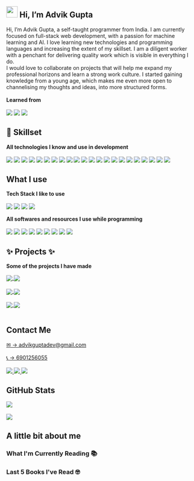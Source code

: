 <h2> <img src="https://raw.githubusercontent.com/MartinHeinz/MartinHeinz/master/wave.gif" width="30px"> Hi, I’m Advik Gupta </h2>

Hi, I’m Advik Gupta, a self-taught programmer from India. I am currently focused on full-stack web development, with a passion for machine learning and AI. I love learning new technologies and programming languages and increasing the extent of my skillset. I am a diligent worker with a penchant for delivering quality work which is visible in everything I do. <br>
I would love to collaborate on projects that will help me expand my professional horizons and learn a strong work culture. I started gaining knowledge from a young age, which makes me even more open to channelising my thoughts and ideas, into more structured forms. <br><br>
<b> Learned from </b> <br><br>
<img src="https://img.shields.io/badge/Udemy-A435F0?style=for-the-badge&logo=Udemy&logoColor=white"> <img src="https://img.shields.io/badge/Youtube-%23FF0000.svg?style=for-the-badge&logo=YouTube&logoColor=white"> <img src="https://img.shields.io/badge/google-4285F4?style=for-the-badge&logo=google&logoColor=white">
<br>

<h2>💪 Skillset </h2>

<b> All technologies I know and use in development </b> <br><br>
<img src="https://img.shields.io/badge/css3-%231572B6.svg?style=for-the-badge&logo=css3&logoColor=white"> <img src="https://img.shields.io/badge/html5-%23E34F26.svg?style=for-the-badge&logo=html5&logoColor=white"> <img src="https://img.shields.io/badge/javascript-%23323330.svg?style=for-the-badge&logo=javascript&logoColor=%23F7DF1E"> <img src="https://img.shields.io/badge/react-%2320232a.svg?style=for-the-badge&logo=react&logoColor=%2361DAFB"> <img src="https://img.shields.io/badge/express.js-%23404d59.svg?style=for-the-badge&logo=express&logoColor=%2361DAFB"> <img src="https://img.shields.io/badge/NPM-%23000000.svg?style=for-the-badge&logo=npm&logoColor=white"> <img src="https://img.shields.io/badge/node.js-6DA55F?style=for-the-badge&logo=node.js&logoColor=white"> <img src="https://img.shields.io/badge/bootstrap-%23563D7C.svg?style=for-the-badge&logo=bootstrap&logoColor=white"> <img src="https://img.shields.io/badge/React_Router-CA4245?style=for-the-badge&logo=react-router&logoColor=white"> <img src="https://img.shields.io/badge/redux-%23593d88.svg?style=for-the-badge&logo=redux&logoColor=white"> <img src="https://img.shields.io/badge/-GraphQL-E10098?style=for-the-badge&logo=graphql&logoColor=white"> <img src="https://img.shields.io/badge/python-3670A0?style=for-the-badge&logo=python&logoColor=ffdd54"> <img src="https://img.shields.io/badge/MongoDB-%234ea94b.svg?style=for-the-badge&logo=mongodb&logoColor=white"> <img src="https://img.shields.io/badge/-jest-%23C21325?style=for-the-badge&logo=jest&logoColor=white"> <img src="https://img.shields.io/badge/git-%23F05033.svg?style=for-the-badge&logo=git&logoColor=white"> <img src="https://img.shields.io/badge/github-%23121011.svg?style=for-the-badge&logo=github&logoColor=white"> <img src="https://img.shields.io/badge/firebase-%23039BE5.svg?style=for-the-badge&logo=firebase"> <img src="https://img.shields.io/badge/heroku-%23430098.svg?style=for-the-badge&logo=heroku&logoColor=white"> <img src="https://img.shields.io/badge/styled--components-DB7093?style=for-the-badge&logo=styled-components&logoColor=white"> <img src="https://img.shields.io/badge/-ApolloGraphQL-311C87?style=for-the-badge&logo=apollo-graphql"> <img src="https://img.shields.io/badge/webpack-%238DD6F9.svg?style=for-the-badge&logo=webpack&logoColor=black"> <img src="https://img.shields.io/badge/Babel-F9DC3e?style=for-the-badge&logo=babel&logoColor=black">

<h2> What I use </h2>

<b> Tech Stack I like to use </b> <br><br>
<img src="https://img.shields.io/badge/MongoDB-%234ea94b.svg?style=for-the-badge&logo=mongodb&logoColor=white"> <img src="https://img.shields.io/badge/express.js-%23404d59.svg?style=for-the-badge&logo=express&logoColor=%2361DAFB"> <img src="https://img.shields.io/badge/react-%2320232a.svg?style=for-the-badge&logo=react&logoColor=%2361DAFB"> <img src="https://img.shields.io/badge/node.js-6DA55F?style=for-the-badge&logo=node.js&logoColor=white">

<b> All softwares and resources I use while programming </b> <br><br>
<img src="https://img.shields.io/badge/Anaconda-%2344A833.svg?style=for-the-badge&logo=anaconda&logoColor=white"> <img src="https://img.shields.io/badge/Visual%20Studio%20Code-0078d7.svg?style=for-the-badge&logo=visual-studio-code&logoColor=white"> <img src="https://img.shields.io/badge/sublime_text-%23575757.svg?style=for-the-badge&logo=sublime-text&logoColor=important"> <img src="https://img.shields.io/badge/Windows-0078D6?style=for-the-badge&logo=windows&logoColor=white"> 
<img src="https://img.shields.io/badge/Google%20Chrome-4285F4?style=for-the-badge&logo=GoogleChrome&logoColor=white"> <img src="https://img.shields.io/badge/Firefox-FF7139?style=for-the-badge&logo=Firefox-Browser&logoColor=white"> <img src="https://img.shields.io/badge/Microsoft-0078D4?style=for-the-badge&logo=microsoft&logoColor=white"> <img src="https://img.shields.io/badge/-Stackoverflow-FE7A16?style=for-the-badge&logo=stack-overflow&logoColor=white"> <img src="https://img.shields.io/badge/Spotify-1ED760?style=for-the-badge&logo=spotify&logoColor=white">


<h2> ✨ Projects ✨ </h2>

<b> Some of the projects I have made </b> <br>

<a href="https://github.com/Advik-Gupta/YelpCamp">
  <img align="center" src="https://github-readme-stats.vercel.app/api/pin/?username=Advik-Gupta&repo=YelpCamp&theme=tokyonight" />
</a>
<a href="https://github.com/Advik-Gupta/COVID-19-Tracker">
  <img align="center" src="https://github-readme-stats.vercel.app/api/pin/?username=Advik-Gupta&repo=COVID-19-Tracker&theme=tokyonight" />
</a><br><br>


<a href="https://github.com/Advik-Gupta/QuizMania">
  <img align="center" src="https://github-readme-stats.vercel.app/api/pin/?username=Advik-Gupta&repo=QuizMania&theme=tokyonight&show_owner" />
</a> 
<a href="https://github.com/Advik-Gupta/advik-clothing">
  <img align="center" src="https://github-readme-stats.vercel.app/api/pin/?username=Advik-Gupta&repo=advik-clothing&theme=tokyonight&show_owner" />
</a><br><br>

<a href="https://github.com/Advik-Gupta/WhatsApp-Clone">
  <img align="center" src="https://github-readme-stats.vercel.app/api/pin/?username=Advik-Gupta&repo=WhatsApp-Clone&theme=tokyonight" />
</a> 
<a href="https://github.com/Advik-Gupta/Zoom-Clone">
  <img align="center" src="https://github-readme-stats.vercel.app/api/pin/?username=Advik-Gupta&repo=Zoom-Clone&theme=tokyonight" />
</a> <br><br>

<h2>  Contact Me  </h2>

<a href="#">
  &#x2709; &rarr; advikguptadev@gmail.com
</a> <br><br>

<a href="#">
  &#128222; &rarr; 6901256055
</a> <br><br>

<a href="https://www.freelancer.com/u/advikguptadev?">
  <img src="https://img.shields.io/badge/Freelancer-29B2FE?style=for-the-badge&logo=Freelancer&logoColor=white">
</a>

<a href="https://www.upwork.com/freelancers/~018e90dfc6549c5f59">
  <img src="https://img.shields.io/badge/UpWork-6FDA44?style=for-the-badge&logo=Upwork&logoColor=white">
</a>

<a href="https://t.me/advikgupta">
  <img src="https://img.shields.io/badge/Telegram-2CA5E0?style=for-the-badge&logo=telegram&logoColor=white">
</a>


<h2> GitHub Stats </h2>

<a href="https://github.com/Advik-Gupta/YelpCamp">
  <img align="center" src="https://github-readme-stats.vercel.app/api?username=Advik-Gupta&theme=tokyonight&layout=compact" />
</a><br><br>
<a href="https://github.com/Advik-Gupta/advik-clothing">
  <img align="center" src="https://github-readme-stats.vercel.app/api/top-langs/?username=Advik-Gupta&theme=tokyonight&layout=compact&card_width=300px" />
</a>

<h2> A little bit about me</h2>

### What I'm Currently Reading 📚
<!-- GOODREADS-LIST:START -->
<!-- GOODREADS-LIST:END -->

### Last 5 Books I've Read 🤓
<!-- GOODREADS-READ-LIST:START -->
<!-- GOODREADS-READ-LIST:END -->

